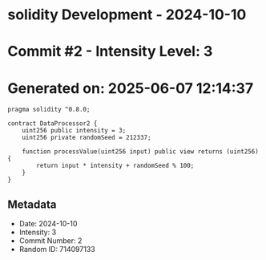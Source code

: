 ﻿# solidity Development - 2024-10-10
# Commit #2 - Intensity Level: 3
# Generated on: 2025-06-07 12:14:37
```solidity
pragma solidity ^0.8.0;

contract DataProcessor2 {
    uint256 public intensity = 3;
    uint256 private randomSeed = 212337;

    function processValue(uint256 input) public view returns (uint256) {
        return input * intensity + randomSeed % 100;
    }
}
```
## Metadata
- Date: 2024-10-10
- Intensity: 3
- Commit Number: 2
- Random ID: 714097133

